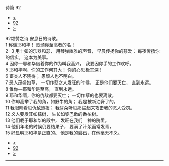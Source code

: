 ﻿





 诗篇 92




* [<](bible/PSA091.md)
* [92](bible/PSA.md)
* [>](bible/PSA093.md)



 
92颂赞之诗 安息日的诗歌。  
1 称谢耶和华！ 歌颂你至高者的名！  
2-
3 用十弦的乐器和瑟， 用琴弹幽雅的声音， 早晨传扬你的慈爱； 每夜传扬你的信实。 这本为美事。  
4 因你—耶和华借着你的作为叫我高兴， 我要因你手的工作欢呼。     
5 耶和华啊，你的工作何其大！ 你的心思极其深！  
6 畜类人不晓得； 愚顽人也不明白。  
7 恶人茂盛如草， 一切作孽之人发旺的时候， 正是他们要灭亡， 直到永远。  
8 惟你—耶和华是至高， 直到永远。     
9 耶和华啊，你的仇敌都要灭亡； 一切作孽的也要离散。  
10 你却高举了我的角，如野牛的角； 我是被新油膏了的。  
11 我眼睛看见仇敌遭报； 我耳朵听见那些起来攻击我的恶人受罚。     
12 义人要发旺如棕树， 生长如黎巴嫩的香柏树。  
13 他们栽于耶和华的殿中， 发旺在我们　神的院里。  
14 他们年老的时候仍要结果子， 要满了汁浆而常发青，  
15 好显明耶和华是正直的。 他是我的磐石，在他毫无不义。 
* [<](bible/PSA091.md)
* [92](bible/PSA.md)
* [>](bible/PSA093.md)





---









